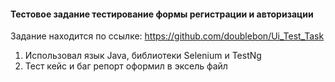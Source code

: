 #### Тестовое задание тестирование формы регистрации и авторизации
Задание находится по ссылке: https://github.com/doublebon/Ui_Test_Task

1. Использовал язык Java, библиотеки Selenium и TestNg
2. Тест кейс и баг репорт оформил в эксель файл 